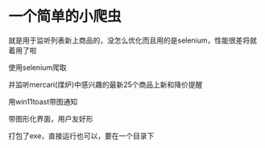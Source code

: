 # 一个简单的小爬虫

就是用于监听列表新上商品的，没怎么优化而且用的是selenium，性能很差将就着用了啦

使用selenium爬取

并监听mercari(煤炉)中感兴趣的最新25个商品上新和降价提醒

用win11toast带图通知

带图形化界面，用户友好形

打包了exe，直接运行也可以，要在一个目录下
